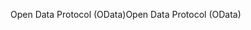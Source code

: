 <span data-ttu-id="d377b-101">Open Data Protocol (OData)</span><span class="sxs-lookup"><span data-stu-id="d377b-101">Open Data Protocol (OData)</span></span>